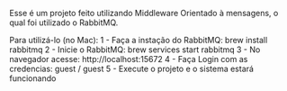Esse é um projeto feito utilizando Middleware Orientado à mensagens, o qual foi utilizado o RabbitMQ.

Para utilizá-lo (no Mac):
1 - Faça a instação do RabbitMQ: brew install rabbitmq
2 - Inicie o RabbitMQ: brew services start rabbitmq
3 - No navegador acesse: http://localhost:15672
4 - Faça Login com as credencias: guest / guest
5 - Execute o projeto e o sistema estará funcionando
